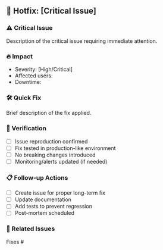 ## 🚨 Hotfix: [Critical Issue]

### ⚠️ Critical Issue

Description of the critical issue requiring immediate attention.

### 🔥 Impact

- Severity: [High/Critical]
- Affected users:
- Downtime:

### 🛠️ Quick Fix

Brief description of the fix applied.

### 🧪 Verification

- [ ] Issue reproduction confirmed
- [ ] Fix tested in production-like environment
- [ ] No breaking changes introduced
- [ ] Monitoring/alerts updated (if needed)

### 📋 Follow-up Actions

- [ ] Create issue for proper long-term fix
- [ ] Update documentation
- [ ] Add tests to prevent regression
- [ ] Post-mortem scheduled

### 🔗 Related Issues

Fixes #
